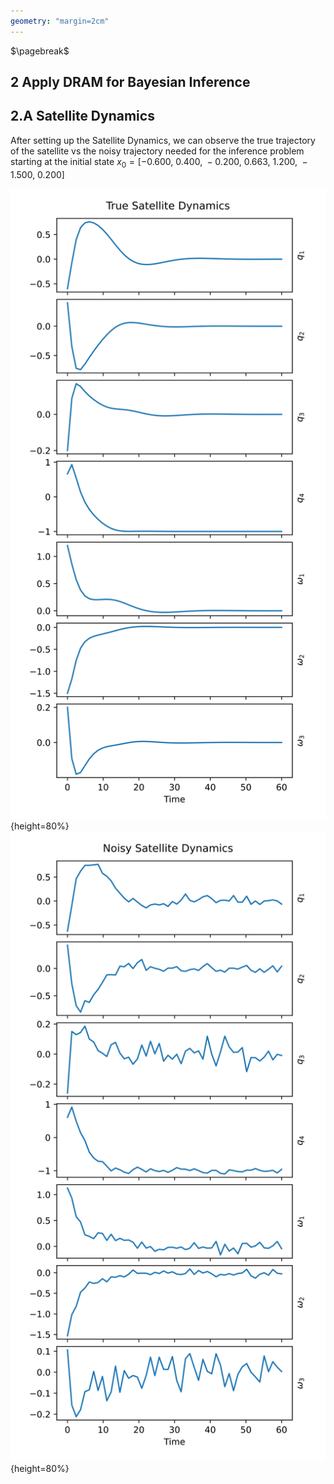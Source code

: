```yaml
---
geometry: "margin=2cm"
---
```


$\pagebreak$

## 2 Apply DRAM for Bayesian Inference

## 2.A Satellite Dynamics

After setting up the Satellite Dynamics, we can observe the true trajectory of the satellite vs the noisy trajectory needed for the inference problem starting at the initial state $x_0 = [-0.600, \ 0.400, \ -0.200, \ 0.663, \ 1.200, \ -1.500, \ 0.200]$

![True Satellite Dynamics](figs/True%20Satellite%20Dynamics.svg){height=80%}
![Noisy Satellite Dynamics](figs/Noisy%20Satellite%20Dynamics.svg){height=80%}
